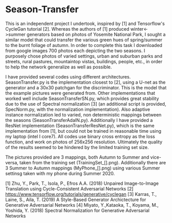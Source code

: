 # Season-Transfer
This is an independent project I undertook, inspired by [1] and Tensorflow's CycleGan tutorial [2]. Whereas the authors of [1] produced winter<->summer generators based on 
photos of Yosemite National Park, I sought a similar model that could transfer the various green hues of spring/summer to the burnt foliage of autumn. In order to complete
this task I downloaded from google images 700 photos each depicting the two seasons. I purposely chose photos of varied settings, urban and suburban parks and streets, rural
pastures, mountaintop vistas, buildings, people, etc., in order to help the network generalize as well as possible.

I have provided several codes using different architectures. SeasonTransfer.py is the implementation closest to [2], using a U-net as the generator and a 30x30 patchgan for the
discriminator. This is the model that the example pictures were generated from. Other implementations that worked well include SeasonTransferSN.py, which provides great
stability due to the use of Spectral normalization [3] (an additional script is provided, SpecNorm.py, with the normalization implementation). Also adaptive instance normalization
led to varied, non deterministic mappings between the seasons (SeasonTransferAdaIN.py). Additionally I have provided a ResNet implementation (SeasonTransferResNet.py), which
is the same implementation from [1], but could not be trained in reasonable time using my laptop (intel I core7). All codes use binary cross entropy as the loss function, and work on photos of 256x256 resolution. Ultimately the quality of the results seemed to be hindered by the limited training set size.

The pictures provided are 3 mappings, both Autumn to Summer and vice-versa, taken from the training set (TrainingSet_[].png). Additionally there are 3 Summer to Autumn mappings (MyPhone_[].png) using various Summer settinsg taken with my phone during Summer 2020.

[1] Zhu, Y., Park, T., Isola, P., Efros A.A. (2018) Unpaired Image-to-Image Translation using Cycle-Consistent Adversarial Networks
[2] https://www.tensorflow.org/tutorials/generative/cyclegan
[3] Karras, T., Laine, S., Aila, T. (2019) A Style-Based Generator Archictecture for Generative Adversarial Networks
[4] Miyato, Y.,Kataoka, T., Koyama, M., Yoshida, Y. (2018) Spectral Normalization for Generative Adversarial Networks

